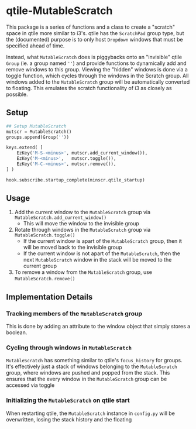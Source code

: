 # qtile-MutableScratch

This package is a series of functions and a class to create a "scratch" space
in qtile more similar to i3's. qtile has the `ScratchPad` group type, but the
(documented) purpose is to only host `Dropdown` windows that must be specified
ahead of time.

Instead, what `MutableScratch` does is piggybacks onto an "invisible" qtile
`Group` (ie. a group named `''`) and provide functions to dynamically add and
remove windows to this group. Viewing the "hidden" windows is done via a toggle
function, which cycles through the windows in the Scratch group. All windows
added to the `MutableScratch` group will be automatically converted to
floating. This emulates the scratch functionality of i3 as closely as possible.


## Setup

```python
## Setup MutableScratch
mutscr = MutableScratch()
groups.append(Group(''))

keys.extend( [
    EzKey('M-S-<minus>', mutscr.add_current_window()),
    EzKey('M-<minus>',   mutscr.toggle()),
    EzKey('M-C-<minus>', mutscr.remove()),
] )

hook.subscribe.startup_complete(minscr.qtile_startup)
```

## Usage

1. Add the current window to the `MutableScratch` group via `MutableScratch.add_current_window()`
    - This will move the window to the invisible group
2. Rotate through windows in the `MutableScratch` group via `MutableScratch.toggle()`
    - If the current window is apart of the `MutableScratch` group, then it
      will be moved back to the invisible group
    - If the current window is not apart of the `MutableScratch`, then the next
      `MutableScratch` window in the stack will be moved to the current group
3. To remove a window from the `MutableScratch` group, use `MutableScratch.remove()`

## Implementation Details

### Tracking members of the `MutableScratch` group

This is done by adding an attribute to the window object that simply stores a
boolean.

### Cycling through windows in `MutableScratch`

`MutableScratch` has something similar to qtile's `focus_history` for groups.
It's effectively just a stack of windows belonging to the `MutableScratch`
group, where windows are pushed and popped from the stack. This ensures that
the every window in the `MutableScratch` group can be accessed via toggle

### Initializing the `MutableScratch` on qtile start

When restarting qtile, the `MutableScratch` instance in `config.py` will be
overwritten, losing the stack history and the floating
